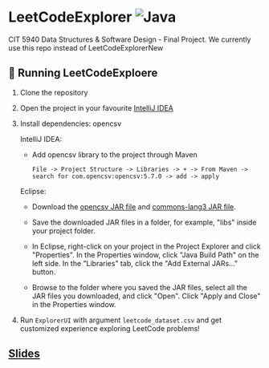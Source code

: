 # LeetCodeExplorer ![Java](https://img.shields.io/badge/java-%23ED8B00.svg?style=flat-square&logo=openjdk&logoColor=white)

CIT 5940 Data Structures &amp; Software Design - Final Project. We currently use this repo instead of LeetCodeExplorerNew

## 🚀 Running LeetCodeExploere

1. Clone the repository

2. Open the project in your favourite [IntelliJ IDEA](https://www.jetbrains.com/idea/)

3. Install dependencies: opencsv

    IntelliJ IDEA:
    
    - Add opencsv library to the project through Maven 
    
      `File -> Project Structure -> Libraries -> + -> From Maven -> search for com.opencsv:opencsv:5.7.0 -> add -> apply`
      
    Eclipse:
    
    - Download the [opencsv JAR file](https://sourceforge.net/projects/opencsv/) and [commons-lang3 JAR file](https://jar-download.com/artifacts/com.opencsv/opencsv/4.1/source-code).

    - Save the downloaded JAR files in a folder, for example, "libs" inside your project folder.

    - In Eclipse, right-click on your project in the Project Explorer and click "Properties". In the Properties window, click "Java Build Path" on the left side. In the "Libraries" tab, click the "Add External JARs..." button.

    - Browse to the folder where you saved the JAR files, select all the JAR files you downloaded, and click "Open". Click "Apply and Close" in the Properties window.

4. Run `ExplorerUI` with argument `leetcode_dataset.csv` and get customized experience exploring LeetCode problems!

## [Slides](https://docs.google.com/presentation/d/1Is3IqZ233_8907uQX_GoTMk66cFU1yWh5VWjWn6PmjA/edit#slide=id.g24142c0a82a_0_5)
